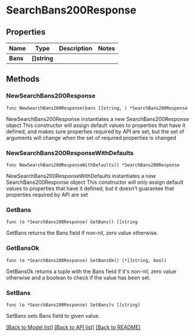 # SearchBans200Response

## Properties

Name | Type | Description | Notes
------------ | ------------- | ------------- | -------------
**Bans** | **[]string** |  | 

## Methods

### NewSearchBans200Response

`func NewSearchBans200Response(bans []string, ) *SearchBans200Response`

NewSearchBans200Response instantiates a new SearchBans200Response object
This constructor will assign default values to properties that have it defined,
and makes sure properties required by API are set, but the set of arguments
will change when the set of required properties is changed

### NewSearchBans200ResponseWithDefaults

`func NewSearchBans200ResponseWithDefaults() *SearchBans200Response`

NewSearchBans200ResponseWithDefaults instantiates a new SearchBans200Response object
This constructor will only assign default values to properties that have it defined,
but it doesn't guarantee that properties required by API are set

### GetBans

`func (o *SearchBans200Response) GetBans() []string`

GetBans returns the Bans field if non-nil, zero value otherwise.

### GetBansOk

`func (o *SearchBans200Response) GetBansOk() (*[]string, bool)`

GetBansOk returns a tuple with the Bans field if it's non-nil, zero value otherwise
and a boolean to check if the value has been set.

### SetBans

`func (o *SearchBans200Response) SetBans(v []string)`

SetBans sets Bans field to given value.



[[Back to Model list]](../README.md#documentation-for-models) [[Back to API list]](../README.md#documentation-for-api-endpoints) [[Back to README]](../README.md)


